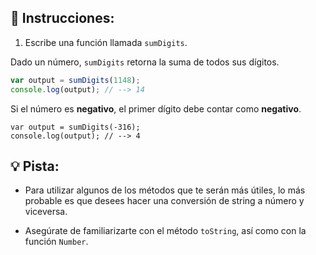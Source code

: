 ## 📝 Instrucciones:

1. Escribe una función llamada `sumDigits`.

Dado un número, `sumDigits` retorna la suma de todos sus dígitos.
```js
var output = sumDigits(1148);
console.log(output); // --> 14
```

Si el número es **negativo**, el primer dígito debe contar como **negativo**.

```Js
var output = sumDigits(-316);
console.log(output); // --> 4
```

## :bulb: Pista:

* Para utilizar algunos de los métodos que te serán más útiles, lo más probable es que desees hacer una conversión de string a número y viceversa.

* Asegúrate de familiarizarte con el método `toString`, así como con la función `Number`.